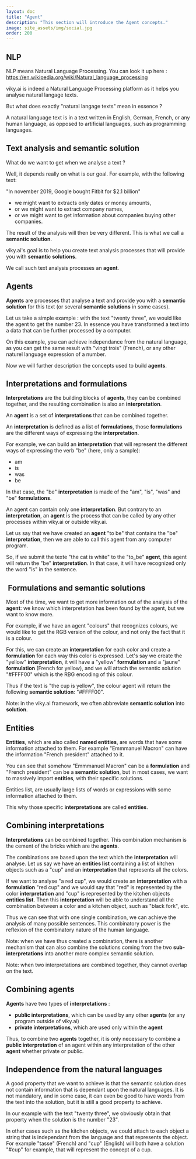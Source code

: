 ```yaml
---
layout: doc
title: "Agent"
description: "This section will introduce the Agent concepts."
image: site_assets/img/social.jpg
order: 200
---
```



## NLP

NLP means Natural Language Processing. You can look it up here : https://en.wikipedia.org/wiki/Natural_language_processing

viky.ai is indeed a Natural Language Processing platform as it helps you analyse natural langage texts.

But what does exactly "natural langage texts" mean in essence ?

A natural language text is in a text written in English, German, French, or any human language, as opposed to artificial languages, such as programming languages.


## Text analysis and semantic solution

What do we want to get when we analyse a text ?

Well, it depends really on what is our goal. For example, with the following text:

"In november 2019, Google bought Fitbit for $2.1 billion"

* we might want to extracts only dates or money amounts,
* or we might want to extract company names,
* or we might want to get information about companies buying other companies.

The result of the analysis will then be very different. This is what we call a **semantic solution**.

viky.ai's goal is to help you create text analysis processes that will provide you with **semantic solutions**.

We call such text analysis processes an **agent**.

## Agents


**Agents** are processes that analyse a text and provide you with a **semantic solution** for this text (or several **semantic solutions** in some cases).

Let us take a simple example : with the text "twenty three", we would like the agent to get the number 23. In essence you have transformed a text into a data that can be further processed by a computer.

On this example, you can achieve independance from the natural language, as you can get the same result with "vingt trois" (French), or any other naturel language expression of a number.

Now we will further description the concepts used to build **agents**.


## Interpretations and formulations

**Interpretations** are the building blocks of **agents**, they can be combined together, and the resulting combination is also an **interpretation**.

An **agent** is a set of **interpretations** that can be combined together.

An **interpretation** is defined as a list of **formulations**, those **formulations** are the different ways of expressing the **interpretation**.

For example, we can build an **interpretation** that will represent the different ways of expressing the verb "be" (here, only a sample):

* am
* is
* was
* be

In that case, the "be" **interpretation** is made of the "am", "is", "was" and "be" **formulations**.

An agent can contain only one **interpretation**. But contrary to an **interpretation**, an **agent** is the process that can be called by any other processes within viky.ai or outside viky.ai.

Let us say that we have created an **agent** "to be" that contains the "be" **interpretation**, then we are able to call this agent from any computer program.

So, if we submit the texte "the cat is white" to the "to_be" **agent**, this agent will return the "be" **interpretation**. In that case, it will have recognized only the word "is" in the sentence.


##  Formulations and semantic solutions

Most of the time, we want to get more information out of the analysis of the **agent**: we know which interpretation has been found by the agent, but we want to know more.

For example, if we have an agent "colours" that recognizes colours, we would like to get the RGB version of the colour, and not only the fact that it is a colour.

For this, we can create an **interpretation** for each color and create a **formulation** for each way this color is expressed. Let's say we create the "yellow" **interpretation**, it will have a "yellow" **formulation** and a "jaune" **formulation** (French for yellow), and we will attach the semantic solution "#FFFF00" which is the RBG encoding of this colour.

Thus if the text is "the cup is yellow", the colour agent will return the following **semantic solution**: "#FFFF00".

Note: in the viky.ai framework, we often abbreviate **semantic solution** into **solution**.


## Entities

**Entities**, which are also called **named entities**, are words that have some information attached to them. For example "Emmmanuel Macron" can have the information "French president" attached to it.

You can see that somehow "Emmmanuel Macron" can be a **formulation** and "French president" can be a **semantic solution**, but in most cases, we want to massively import **entities**, with their specific solutions.

Entities list, are usually large lists of words or expressions with some information attached to them.

This why those specific **interpretations** are called **entities**.


## Combining interpretations


**Interpretations** can be combined together. This combination mechanism is the cement of the bricks which are the **agents**.

The combinations are based upon the text which the **interpretation** will analyse. Let us say we have an **entities list** containing a list of kitchen objects such as a "cup" and an **interpretation** that represents all the colors.

If we want to analyse "a red cup", we would create an **interpretation** with a **formulation** "red cup" and we would say that "red" is represented by the color **interpretation** and "cup" is represented by the kitchen objects **entities list**. Then this **interpretation** will be able to understand all the combination between a color and a kitchen object, such as "black fork", etc.

Thus we can see that with one single combination, we can achieve the analysis of many possible sentences. This combinatory power is the reflexion of the combinatory nature of the human language.

Note: when we have thus created a combination, there is another mechanism that can also combine the solutions coming from the two **sub-interpretations** into another more complex semantic solution.

Note: when two interpretations are combined together, they cannot overlap on the text.


## Combining agents

**Agents** have two types of **interpretations** :

* **public interpretations**, which can be used by any other **agents** (or any program outside of viky.ai)
* **private interpretations**, which are used only within the **agent**

Thus, to combine two **agents** together, it is only necessary to combine a **public interpretation** of an agent within any interpretation of the other **agent** whether private or public.


## Independence from the natural languages

A good property that we want to achieve is that the semantic solution does not contain information that is dependant upon the natural languages. It is not mandatory, and in some case, it can even be good to have words from the text into the solution, but it is still a good property to achieve.

In our example with the text "twenty three", we obviously obtain that property when the solution is the number "23".

In other cases such as the kitchen objects, we could attach to each object a string that is independant from the language and that represents the object. For example "tasse" (French) and "cup" (English) will both have a solution "#cup" for example, that will represent the concept of a cup.




